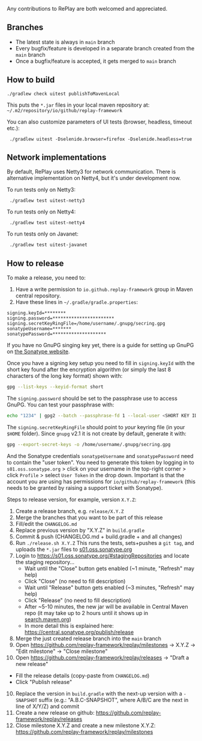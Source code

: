 Any contributions to RePlay are both welcomed and appreciated.

## Branches

- The latest state is always in `main` branch
- Every bugfix/feature is developed in a separate branch created from the `main` branch
- Once a bugfix/feature is accepted, it gets merged to `main` branch


## How to build

    ./gradlew check uitest publishToMavenLocal

This puts the `*.jar` files in your local maven repository at: `~/.m2/repository/io/github/replay-framework`

You can also customize parameters of UI tests (browser, headless, timeout etc.):

     ./gradlew uitest -Dselenide.browser=firefox -Dselenide.headless=true

## Network implementations

By default, RePlay uses Netty3 for network communication. 
There is alternative implementation on Netty4, but it's under development now. 

To run tests only on Netty3:

     ./gradlew test uitest-netty3

To run tests only on Netty4:

     ./gradlew test uitest-netty4

To run tests only on Javanet:

     ./gradlew test uitest-javanet

## How to release

To make a release, you need to:
1. Have a write permission to `io.github.replay-framework` group in Maven central repository.
2. Have these lines in `~/.gradle/gradle.properties`:

```
signing.keyId=********
signing.password=***********************
signing.secretKeyRingFile=/home/username/.gnupg/secring.gpg
sonatypeUsername=*******
sonatypePassword=********************
```

If you have no GnuPG singing key yet, there is a guide for setting up GnuPG on [the Sonatype website](https://central.sonatype.org/publish/requirements/gpg).

Once you have a signing key setup you need to fill in `signing.keyId` with the short key found after the encryption algorithm (or simply the last 8 characters of the long key format) shown with:

```sh
gpg --list-keys --keyid-format short
```

The `signing.password` should be set to the passphrase use to access GnuPG. You can test your passphrase with:

```sh
echo "1234" | gpg2 --batch --passphrase-fd 1 --local-user <SHORT KEY ID> -as - > /dev/null && echo "Passphrase correct"
```

The `signing.secretKeyRingFile` should point to *your* keyring file (in your `$HOME` folder).
Since `gnupg` v2.1 it is not create by default, generate it with:

```sh
gpg --export-secret-keys -o /home/username/.gnupg/secring.gpg
```

And the Sonatype credentials `sonatypeUsername` and `sonatypePassword` need to contain the "user token".
You need to generate this token by logging in to `s01.oss.sonatype.org` > click on your username in the top-right corner > click `Profile` > select `User Token` in the drop down.
Important is that the account you are using has permissions for `io/github/replay-framework` (this needs to be granted by raising a support ticket with Sonatype).


Steps to release version, for example, version `X.Y.Z`:

1. Create a release branch, e.g. `release/X.Y.Z`
2. Merge the branches that you want to be part of this release
3. Fill/edit the `CHANGELOG.md`
4. Replace previous version by "X.Y.Z" in `build.gradle`
5. Commit & push (CHANGELOG.md + build.gradle + and all changes)
6. Run `./release.sh X.Y.Z`  This runs the tests, sets+pushes a `git tag`, and uploads the `*.jar` files to [s01.oss.sonatype.org](https://s01.oss.sonatype.org)
7. Login to https://s01.oss.sonatype.org/#stagingRepositories and locate the staging repository...
   * Wait until the "Close" button  gets enabled (~1 minute, "Refresh" may help)
   * Click "Close" (no need to fill description)
   * Wait until "Release" button gets enabled (~3 minutes, "Refresh" may help)
   * Click "Release" (no need to fill description)
   * After ~5-10 minutes, the new jar will be available in Central Maven repo (it may take up to 2 hours until it shows up in [search.maven.org](https://search.maven.org))
   * In more detail this is explained here: https://central.sonatype.org/publish/release
8. Merge the just created release branch into the `main` branch
9. Open https://github.com/replay-framework/replay/milestones -> X.Y.Z -> "Edit milestone" -> "Close milestone"
10. Open https://github.com/replay-framework/replay/releases -> "Draft a new release"
   * Fill the release details (copy-paste from `CHANGELOG.md`)
   * Click "Publish release"
10. Replace the version in `build.gradle` with the next-up version with a `-SNAPSHOT` suffix (e.g.: "A.B.C-SNAPSHOT", where A/B/C are the next in line of X/Y/Z) and commit
11. Create a new release on github: https://github.com/replay-framework/replay/releases
12. Close milestone X.Y.Z and create a new milestone X.Y.Z: https://github.com/replay-framework/replay/milestones



